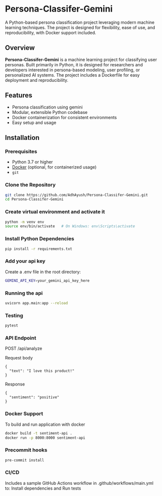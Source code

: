# Persona-Classifer-Gemini

A Python-based persona classification project leveraging modern machine learning techniques. The project is designed for flexibility, ease of use, and reproducibility, with Docker support included.


## Overview

**Persona-Classifer-Gemini** is a machine learning project for classifying user personas. Built primarily in Python, it is designed for researchers and developers interested in persona-based modeling, user profiling, or personalized AI systems. The project includes a Dockerfile for easy deployment and reproducibility.

## Features

- Persona classification using gemini 
- Modular, extensible Python codebase
- Docker containerization for consistent environments
- Easy setup and usage

## Installation

### Prerequisites

- Python 3.7 or higher
- [Docker](https://www.docker.com/) (optional, for containerized usage)
- `git`

### Clone the Repository

```bash
git clone https://github.com/AdhAyush/Persona-Classifer-Gemini.git
cd Persona-Classifer-Gemini
```

### Create virtual environment and activate it
```bash
python -m venv env
source env/bin/activate   # On Windows: env\Scripts\activate
```

### Install Python Dependencies
```bash
pip install -r requirements.txt
```
### Add your api key
Create a .env file in the root directory:
```bash
GEMINI_API_KEY=your_gemini_api_key_here
```


### Running the api
```bash
uvicorn app.main:app --reload
```

### Testing
```bash
pytest
```

### API Endpoint
POST /api/analyze

Request body

```
{
  "text": "I love this product!"
}
```

Response
```
{
  "sentiment": "positive"
}
```

### Docker Support
To build and run application with docker
```bash
docker build -t sentiment-api .
docker run -p 8000:8000 sentiment-api
```

### Precommit hooks
```bash
pre-commit install
```

### CI/CD
Includes a sample GitHub Actions workflow in .github/workflows/main.yml to:
Install dependencies and Run tests

